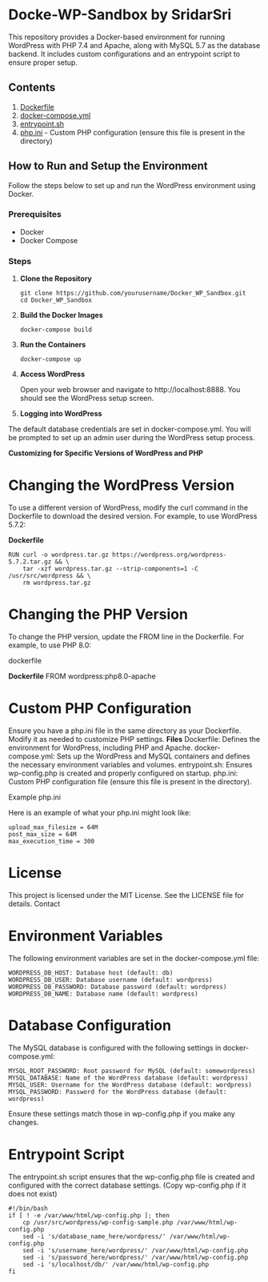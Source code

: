 

# Docke-WP-Sandbox by SridarSri

This repository provides a Docker-based environment for running WordPress with PHP 7.4 and Apache, along with MySQL 5.7 as the database backend. It includes custom configurations and an entrypoint script to ensure proper setup.

## Contents

1. [Dockerfile](Dockerfile)
2. [docker-compose.yml](docker-compose.yml)
3. [entrypoint.sh](entrypoint.sh)
4. [php.ini](php.ini) - Custom PHP configuration (ensure this file is present in the directory)

## How to Run and Setup the Environment

Follow the steps below to set up and run the WordPress environment using Docker.

### Prerequisites

- Docker
- Docker Compose

### Steps

1. **Clone the Repository**
   ```
   git clone https://github.com/yourusername/Docker_WP_Sandbox.git
   cd Docker_WP_Sandbox
   ```

3. **Build the Docker Images**

   `docker-compose build`

4. **Run the Containers**

    `docker-compose up`

5. **Access WordPress**

    Open your web browser and navigate to http://localhost:8888. You should see the WordPress setup screen.

6. **Logging into WordPress**

The default database credentials are set in docker-compose.yml.
You will be prompted to set up an admin user during the WordPress setup process.

**Customizing for Specific Versions of WordPress and PHP**
# Changing the WordPress Version

To use a different version of WordPress, modify the curl command in the Dockerfile to download the desired version. For example, to use WordPress 5.7.2:


**Dockerfile**
```
RUN curl -o wordpress.tar.gz https://wordpress.org/wordpress-5.7.2.tar.gz && \
    tar -xzf wordpress.tar.gz --strip-components=1 -C /usr/src/wordpress && \
    rm wordpress.tar.gz
```
# Changing the PHP Version

To change the PHP version, update the FROM line in the Dockerfile. For example, to use PHP 8.0:

dockerfile

**Dockerfile**
FROM wordpress:php8.0-apache

# Custom PHP Configuration

Ensure you have a php.ini file in the same directory as your Dockerfile. Modify it as needed to customize PHP settings.
**Files**
Dockerfile: Defines the environment for WordPress, including PHP and Apache.
docker-compose.yml: Sets up the WordPress and MySQL containers and defines the necessary environment variables and volumes.
entrypoint.sh: Ensures wp-config.php is created and properly configured on startup.
php.ini: Custom PHP configuration file (ensure this file is present in the directory).

Example php.ini

Here is an example of what your php.ini might look like:

```
upload_max_filesize = 64M
post_max_size = 64M
max_execution_time = 300
```
# License

This project is licensed under the MIT License. See the LICENSE file for details.
Contact



# Environment Variables

The following environment variables are set in the docker-compose.yml file:

    WORDPRESS_DB_HOST: Database host (default: db)
    WORDPRESS_DB_USER: Database username (default: wordpress)
    WORDPRESS_DB_PASSWORD: Database password (default: wordpress)
    WORDPRESS_DB_NAME: Database name (default: wordpress)

# Database Configuration

The MySQL database is configured with the following settings in docker-compose.yml:

    MYSQL_ROOT_PASSWORD: Root password for MySQL (default: somewordpress)
    MYSQL_DATABASE: Name of the WordPress database (default: wordpress)
    MYSQL_USER: Username for the WordPress database (default: wordpress)
    MYSQL_PASSWORD: Password for the WordPress database (default: wordpress)

Ensure these settings match those in wp-config.php if you make any changes.

# Entrypoint Script

The entrypoint.sh script ensures that the wp-config.php file is created and configured with the correct database settings.
(Copy wp-config.php if it does not exist)
```
#!/bin/bash
if [ ! -e /var/www/html/wp-config.php ]; then
    cp /usr/src/wordpress/wp-config-sample.php /var/www/html/wp-config.php
    sed -i 's/database_name_here/wordpress/' /var/www/html/wp-config.php
    sed -i 's/username_here/wordpress/' /var/www/html/wp-config.php
    sed -i 's/password_here/wordpress/' /var/www/html/wp-config.php
    sed -i 's/localhost/db/' /var/www/html/wp-config.php
fi
```


